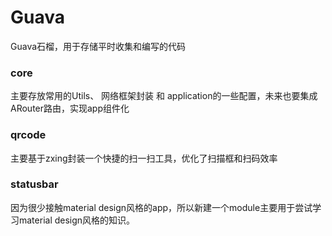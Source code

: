 # Guava
Guava石榴，用于存储平时收集和编写的代码
### core  
主要存放常用的Utils、 网络框架封装 和 application的一些配置，未来也要集成ARouter路由，实现app组件化
### qrcode
主要基于zxing封装一个快捷的扫一扫工具，优化了扫描框和扫码效率
### statusbar
因为很少接触material design风格的app，所以新建一个module主要用于尝试学习material design风格的知识。
